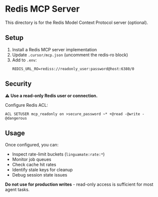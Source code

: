 # Redis MCP Server

This directory is for the Redis Model Context Protocol server (optional).

## Setup

1. Install a Redis MCP server implementation
2. Update `.cursor/mcp.json` (uncomment the redis-ro block)
3. Add to `.env`:
   ```
   REDIS_URL_RO=rediss://readonly_user:password@host:6380/0
   ```

## Security

⚠️ **Use a read-only Redis user or connection.**

Configure Redis ACL:
```redis
ACL SETUSER mcp_readonly on >secure_password ~* +@read -@write -@dangerous
```

## Usage

Once configured, you can:
- Inspect rate-limit buckets (`linguamate:rate:*`)
- Monitor job queues
- Check cache hit rates
- Identify stale keys for cleanup
- Debug session state issues

**Do not use for production writes** - read-only access is sufficient for most agent tasks.
